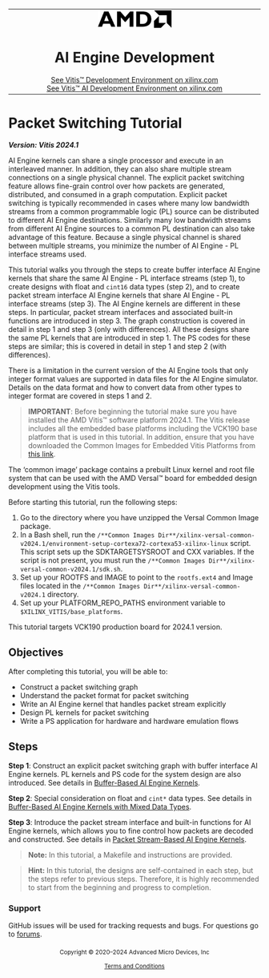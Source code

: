 ﻿<table class="sphinxhide" width="100%">
 <tr width="100%">
    <td align="center"><img src="https://raw.githubusercontent.com/Xilinx/Image-Collateral/main/xilinx-logo.png" width="30%"/><h1>AI Engine Development</h1>
    <a href="https://www.xilinx.com/products/design-tools/vitis.html">See Vitis™ Development Environment on xilinx.com</br></a>
    <a href="https://www.xilinx.com/products/design-tools/vitis/vitis-ai.html">See Vitis™ AI Development Environment on xilinx.com</a>
    </td>
 </tr>
</table>

# Packet Switching Tutorial

***Version: Vitis 2024.1***

AI Engine kernels can share a single processor and execute in an interleaved manner. In addition, they can also share multiple stream connections on a single physical channel. The explicit packet switching feature allows fine-grain control over how packets are generated, distributed, and consumed in a graph computation. Explicit packet switching is typically recommended in cases where many low bandwidth streams from a common programmable logic (PL) source can be distributed to different AI Engine destinations. Similarly many low bandwidth streams from different AI Engine sources to a common PL destination can also take advantage of this feature. Because a single physical channel is shared between multiple streams, you minimize the number of AI Engine - PL interface streams used.

This tutorial walks you through the steps to create buffer interface AI Engine kernels that share the same AI Engine - PL interface streams (step 1), to create designs with float and `cint16` data types (step 2), and to create packet stream interface AI Engine kernels that share AI Engine - PL interface streams (step 3). The AI Engine kernels are different in these steps. In particular, packet stream interfaces and associated built-in functions are introduced in step 3. The graph construction is covered in detail in step 1 and step 3 (only with differences). All these designs share the same PL kernels that are introduced in step 1. The PS codes for these steps are similar; this is covered in detail in step 1 and step 2 (with differences).

There is a limitation in the current version of the AI Engine tools that only integer format values are supported in data files for the AI Engine simulator. Details on the data format and how to convert data from other types to integer format are covered in steps 1 and 2.

>**IMPORTANT**: Before beginning the tutorial make sure you have installed the AMD Vitis™ software platform 2024.1. The Vitis release includes all the embedded base platforms including the VCK190 base platform that is used in this tutorial. In addition, ensure that you have downloaded the Common Images for Embedded Vitis Platforms from [this link](https://www.xilinx.com/support/download/index.html/content/xilinx/en/downloadNav/embedded-platforms.html).

The ‘common image’ package contains a prebuilt Linux kernel and root file system that can be used with the AMD Versal™ board for embedded design development using the Vitis tools.

Before starting this tutorial, run the following steps:

1. Go to the directory where you have unzipped the Versal Common Image package.
2. In a Bash shell, run the ``/**Common Images Dir**/xilinx-versal-common-v2024.1/environment-setup-cortexa72-cortexa53-xilinx-linux`` script. This script sets up the SDKTARGETSYSROOT and CXX variables. If the script is not present, you must run the ``/**Common Images Dir**/xilinx-versal-common-v2024.1/sdk.sh``.
3. Set up your ROOTFS and IMAGE to point to the `rootfs.ext4` and Image files located in the ``/**Common Images Dir**/xilinx-versal-common-v2024.1`` directory.
4. Set up your PLATFORM_REPO_PATHS environment variable to ``$XILINX_VITIS/base_platforms``.

This tutorial targets VCK190 production board for 2024.1 version.

## Objectives

After completing this tutorial, you will be able to:

* Construct a packet switching graph
* Understand the packet format for packet switching
* Write an AI Engine kernel that handles packet stream explicitly
* Design PL kernels for packet switching
* Write a PS application for hardware and hardware emulation flows

## Steps

**Step 1**: Construct an explicit packet switching graph with buffer interface AI Engine kernels. PL kernels and PS code for the system design are also introduced. See details in [Buffer-Based AI Engine Kernels](./buffer_based_aie_kernel.md).

**Step 2**: Special consideration on float and `cint*` data types. See details in [Buffer-Based AI Engine Kernels with Mixed Data Types](./buffer_based_mix_data_type.md).

**Step 3**: Introduce the packet stream interface and built-in functions for AI Engine kernels, which allows you to fine control how packets are decoded and constructed. See details in [Packet Stream-Based AI Engine Kernels](./pktstream_based_aie_kernel.md).

>**Note:** In this tutorial, a Makefile and instructions are provided.

>**Hint:** In this tutorial, the designs are self-contained in each step, but the steps refer to previous steps. Therefore, it is highly recommended to start from the beginning and progress to completion.

### Support

GitHub issues will be used for tracking requests and bugs. For questions go to [forums](http://forums.xilinx.com/).

<p class="sphinxhide" align="center"><sub>Copyright © 2020–2024 Advanced Micro Devices, Inc</sub></p>

<p class="sphinxhide" align="center"><sup><a href="https://www.amd.com/en/corporate/copyright">Terms and Conditions</a></sup></p>
